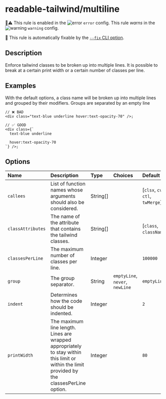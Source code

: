 # readable-tailwind/multiline

💼⚠️ This rule is enabled in the ![error](https://github.com/schoero/eslint-plugin-readable-tailwind/blob/main/assets/checkmark-error.svg) `error` config. This rule _warns_ in the ![warning](https://github.com/schoero/eslint-plugin-readable-tailwind/blob/main/assets/checkmark-warning.svg) `warning` config.

🔧 This rule is automatically fixable by the [`--fix` CLI option](https://eslint.org/docs/latest/user-guide/command-line-interface#--fix).

<!-- end auto-generated rule header -->

## Description

Enforce tailwind classes to be broken up into multiple lines. It is possible to break at a certain print width or a certain number of classes per line.

## Examples

With the default options, a class name will be broken up into multiple lines and grouped by their modifiers. Groups are separated by an empty line

```tsx
// ❌ BAD
<div class="text-blue underline hover:text-opacity-70" />;
```

```tsx
// ✅ GOOD
<div class={`
  text-blue underline

  hover:text-opacity-70
`} />;
```

## Options

<!-- begin auto-generated rule options list -->

| Name              | Description                                                                                                                                   | Type     | Choices                         | Default                           |
| :---------------- | :-------------------------------------------------------------------------------------------------------------------------------------------- | :------- | :------------------------------ | :-------------------------------- |
| `callees`         | List of function names whose arguments should also be considered.                                                                             | String[] |                                 | [`clsx`, `cva`, `ctl`, `twMerge`] |
| `classAttributes` | The name of the attribute that contains the tailwind classes.                                                                                 | String[] |                                 | [`class`, `className`]            |
| `classesPerLine`  | The maximum number of classes per line.                                                                                                       | Integer  |                                 | `100000`                          |
| `group`           | The group separator.                                                                                                                          | String   | `emptyLine`, `never`, `newLine` | `emptyLine`                       |
| `indent`          | Determines how the code should be indented.                                                                                                   | Integer  |                                 | `2`                               |
| `printWidth`      | The maximum line length. Lines are wrapped appropriately to stay within this limit or within the limit provided by the classesPerLine option. | Integer  |                                 | `80`                              |

<!-- end auto-generated rule options list -->
